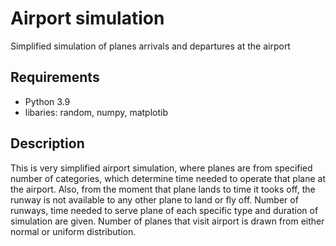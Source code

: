 # Airport simulation
Simplified simulation of planes arrivals and departures at the airport

## Requirements
- Python 3.9
- libaries:  random, numpy, matplotib

## Description
This is very simplified airport simulation, where planes are from specified number of categories, which determine time needed to operate that plane at the airport. Also, from the moment that plane lands to time it tooks off, the runway is not available to any other plane to land or fly off. Number of runways, time needed to serve plane of each specific type and duration of simulation are given. Number of planes that visit airport is drawn from either normal or uniform distribution.
 
